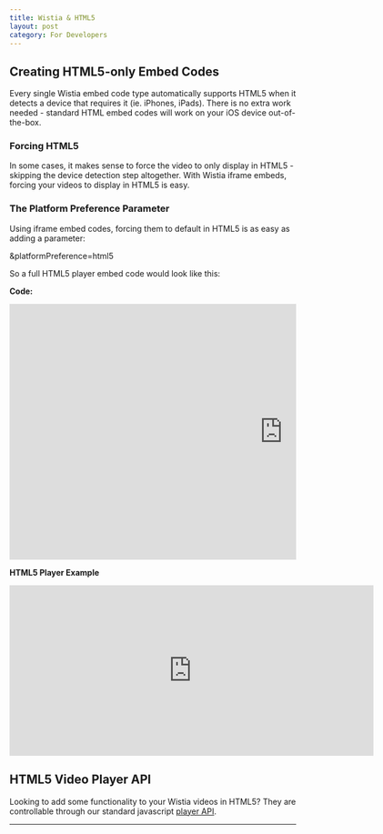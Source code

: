 ```yaml
---
title: Wistia & HTML5
layout: post
category: For Developers
---
```


## Creating HTML5-only Embed Codes

Every single Wistia embed code type automatically supports HTML5 when it detects a device that requires it (ie. iPhones, iPads).  There is no extra work needed - standard HTML embed codes will work on your iOS device out-of-the-box.

### Forcing HTML5

In some cases, it makes sense to force the video to only display in HTML5 - skipping the device detection step altogether.  With Wistia iframe embeds, forcing your videos to display in HTML5 is easy.

### The Platform Preference Parameter

Using iframe embed codes, forcing them to default in HTML5 is as easy as adding a parameter:

<span class="code">&amp;platformPreference=html5</span>

So a full HTML5 player embed code would look like this:

**Code:**
<span class="code"><pre><iframe width="960" height="450" src="http://app.wistia.com/embed/medias/e71f9baf4d?platformPreference=html5" frameborder="0"></iframe></pre></span>

**HTML5 Player Example**

<iframe width="640" height="300" src="http://app.wistia.com/embed/medias/e71f9baf4d?platformPreference=html5" frameborder="0"></iframe>

## HTML5 Video Player API

Looking to add some functionality to your Wistia videos in HTML5?  They are controllable through our standard javascript [player API](/player-api.html).

----



